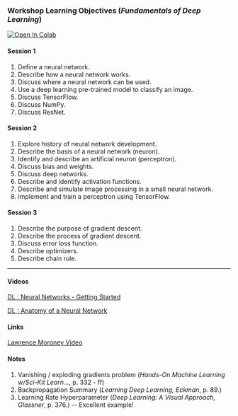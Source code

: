 ---
---
### Workshop Learning Objectives (*Fundamentals of Deep Learning*)

[![Open In Colab](https://colab.research.google.com/assets/colab-badge.svg)](https://colab.research.google.com/github/PracticumAI/deep_learning)

#### Session 1
1. Define a neural network.
2. Describe how a neural network works.
3. Discuss where a neural network can be used.
4. Use a deep learning pre-trained model to classify an image.
5. Discuss TensorFlow.
6. Discuss NumPy.
7. Discuss ResNet.

#### Session 2
1. Explore history of neural network development.
2. Describe the basis of a neural network (neuron).
3. Identify and describe an artificial neuron (perceptron).
4. Discuss bias and weights.
5. Discuss deep networks.
6. Describe and identify activation functions.
7. Describe and simulate image processing in a small neural network.
8. Implement and train a perceptron using TensorFlow.

#### Session 3
1. Describe the purpose of gradient descent.
2. Describe the process of gradient descent.
3. Discuss error loss function.
4. Describe optimizers.
5. Describe chain rule.

***
#### Videos
[DL : Neural Networks - Getting Started](https://mediasite.video.ufl.edu/Mediasite/Play/31f4838bc2d84b97b46b46eadb0748621d)

[DL : Anatomy of a Neural Network](https://mediasite.video.ufl.edu/Mediasite/Play/372d802f29744e15b21f2c4273f45f831d)

#### Links
[Lawrence Moroney Video](https://www.youtube.com/watch?v=VwVg9jCtqaU)

#### Notes
1. Vanishing / exploding gradients problem (*Hands-On Machine Learning w/Sci-Kit Learn...*, p. 332 - ff)
2. Backpropagation Summary (*Learning Deep Learning, Eckman*, p. 89.)
3. Learning Rate Hyperparameter (*Deep Learning: A Visual Approach, Glassner*, p. 376.) -- Excellent example!

